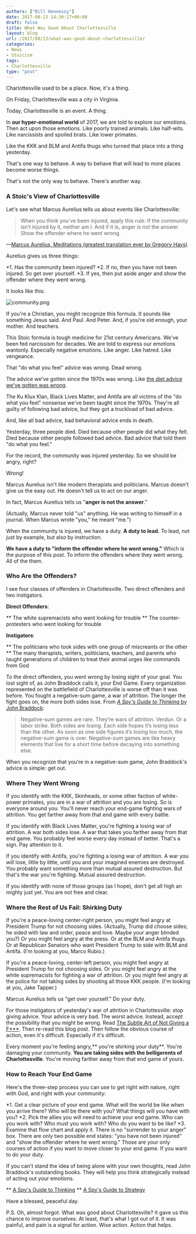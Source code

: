 ```yaml
---
authors: ["Bill Hennessy"]
date: 2017-08-13 14:30:17+00:00
draft: false
title: What Was Good About Charlottesville
layout: blog
url: /2017/08/13/what-was-good-about-charlottesville/
categories:
- News
- Stoicism
tags:
- Charlottesville
type: "post"
---
```


Charlottesville used to be a place. Now, it's a thing.

On Friday, Charlottesville was a city in Virginia.

Today, Charlottesville is an event. A thing.

In **our hyper-emotional world** of 2017, we are told to explore our emotions. Then act upon those emotions. Like poorly trained animals. Like half-wits. Like narcissists and spoiled brats. Like lower primates.

Like the KKK and BLM and Antifa thugs who turned that place into a thing yesterday.

That's one way to behave. A way to behave that will lead to more places become worse things.

That's not the only way to behave. There's another way.



### A Stoic's View of Charlottesville



Let's see what Marcus Aurelius tells us about events like Charlottesville:



> When you think you’ve been injured, apply this rule: If the community isn’t injured by it, neither am I. And if it is, anger is not the answer. Show the offender where he went wrong.



—[Marcus Aurelius, Meditations (greatest translation ever by Gregory Hays)](https://www.amazon.com/Meditations-New-Translation-Modern-Library-ebook/dp/B000FC1JAI/ref=mt_kindle?_encoding=UTF8&me=)

Aurelius gives us three things:




*1. Has the community been injured?
*2. If no, then you have not been injured. So get over yourself.
*3. If yes, then put aside anger and show the offender where they went wrong.


It looks like this:

![community.png](https://hennessysview.com/wp-content/uploads/2017/08/community.png)


If you're a Christian, you might recognize this formula. It sounds like something Jesus said. And Paul. And Peter. And, if you're old enough, your mother. And teachers.

This Stoic formula is tough medicine for 21st century Americans. We've been fed narcissism for decades. We are told to express our emotions wantonly. Especially negative emotions. Like anger. Like hatred. Like vengeance.

That "do what you feel" advice was wrong. Dead wrong.

The advice we've gotten since the 1970s was wrong. Like [the diet advice we've gotten was wrong](https://hennessysview.com/2017/03/22/healthcare-strategy-ignore-government-diet-advice/).

The Ku Klux Klan, Black Lives Matter, and Antifa are all victims of the "do what you feel" nonsense we've been taught since the 1970s. They're all guilty of following bad advice, but they got a truckload of bad advice.

And, like all bad advice, bad behavioral advice ends in death.

Yesterday, three people died. Died because other people did what they felt. Died because other people followed bad advice. Bad advice that told them "do what you feel."

For the record, the community was injured yesterday. So we should be angry, right?

Wrong!

Marcus Aurelius isn't like modern therapists and politicians. Marcus doesn't give us the easy out. He doesn't tell us to act on our anger.

In fact, Marcus Aurelius tells us "**anger is not the answer**."

(Actually, Marcus never told "us" anything. He was writing to himself in a journal. When Marcus wrote "you," he meant "me.")

When the community is injured, we have a duty. **A duty to lead.** To lead, not just by example, but also by instruction.

**We have a duty to "inform the offender where he went wrong."** Which is the purpose of this post. To inform the offenders where they went wrong. All of the them.



### Who Are the Offenders?



I see four classes of offenders in Charlottesville. Two direct offenders and two instigators.

**Direct Offenders**:




** The white supremacists who went looking for trouble
** The counter-protesters who went looking for trouble


**Instigators**:




** The politicians who took sides with one group of miscreants or the other
** The many therapists, writers, politicians, teachers, and parents who taught generations of children to treat their animal urges like commands from God


To the direct offenders, you went wrong by losing sight of your goal. You lost sight of, as John Braddock calls it, your End Game. Every organization represented on the battlefield of Charlottesville is worse off than it was before. You fought a negative-sum game, a war of attrition. The longer the fight goes on, the more both sides lose. From [_A Spy's Guide to Thinking_ by John Braddock](https://read.amazon.com/kp/embed?asin=B00XZCYHRW&preview=newtab&linkCode=kpe&ref_=cm_sw_r_kb_dp_GEfKzbV0C2QS1):



> Negative-sum games are rare. They’re wars of attrition. Verdun. Or a labor strike. Both sides are losing. Each side hopes it’s losing less than the other. As soon as one side figures it’s losing too much, the negative-sum game is over. Negative-sum games are like heavy elements that live for a short time before decaying into something else.



When you recognize that you're in a negative-sum game, John Braddock's advice is simple: get out.



### Where They Went Wrong



If you identify with the KKK, Skinheads, or some other faction of white-power primates, you are in a war of attrition and you are losing. So is everyone around you. You'll never reach your end-game fighting wars of attrition. You get farther away from that end game with every battle.

If you identify with Black Lives Matter, you're fighting a losing war of attrition. A war both sides lose. A war that takes you farther away from that end game. You probably feel worse every day instead of better. That's a sign. Pay attention to it.

If you identify with Antifa, you're fighting a losing war of attrition. A war you will lose, little by little, until you and your imagined enemies are destroyed. You probably want something more than mutual assured destruction. But that's the war you're fighting. Mutual assured destruction.

If you identify with none of those groups (as I hope), don't get all high an mighty just yet. You are not free and clear.



### Where the Rest of Us Fail: Shirking Duty



If you're a peace-loving center-right person, you might feel angry at President Trump for not choosing sides. (Actually, Trump did choose sides; he sided with law and order, peace and love. Maybe your anger blinded you?) Or you might feel angry at the press. Or at the BLM and Antifa thugs. Or at Republican Senators who want President Trump to side with BLM and Antifa. (I'm looking at you, Marco Rubio.)

If you're a peace-loving, center-left person, you might feel angry at President Trump for not choosing sides. Or you might feel angry at the white supremacists for fighting a war of attrition. Or you might feel angry at the police for not taking sides by shooting all those KKK people. (I'm looking at you, Jake Tapper.)

Marcus Aurelius tells us "get over yourself." Do your duty.

For those instigators of yesterday's war of attrition in Charlottesville: stop giving advice. Your advice is very bad. The worst advice. Instead, accept the possibility that you might be wrong. Read [The Subtle Art of Not Giving a F***](https://read.amazon.com/kp/embed?asin=B019MMUA8S&preview=newtab&linkCode=kpe&ref_=cm_sw_r_kb_dp_D2fKzbZS20NMP). Then re-read this blog post. Then follow the obvious course of action, even it's difficult. Especially if it's difficult.

Every moment you're feeling angry,** you're shirking your duty**. You're damaging your community. **You are taking sides with the belligerents of Charlottesville**. You're moving farther away from that end game of yours.



### How to Reach Your End Game



Here's the three-step process you can use to get right with nature, right with God, and right with your community:




*1. Get a clear picture of your end game. What will the world be like when you arrive there? Who will be there with you? What things will you have with you?
*2. Pick the allies you will need to achieve your end game. Who can you work with? Who must you work with? Who do you want to be like?
*3. Examine that flow chart and apply it. There is no "surrender to your anger" box. There are only two possible end states: "you have not been injured" and "show the offender where he went wrong." Those are your only courses of action if you want to move closer to your end game. If you want to do your duty.


If you can't stand the idea of being alone with your own thoughts, read John Braddock's outstanding books. They will help you think strategically instead of acting out your emotions.


** [A Spy's Guide to Thinking](https://read.amazon.com/kp/embed?asin=B00XZCYHRW&preview=newtab&linkCode=kpe&ref_=cm_sw_r_kb_dp_GEfKzbV0C2QS1)
** [A Spy's Guide to Strategy](https://read.amazon.com/kp/embed?asin=B074DZQZBY&preview=newtab&linkCode=kpe&ref_=cm_sw_r_kb_dp_mZfKzbC7JFNW8)


Have a blessed, peaceful day.

P.S. Oh, almost forgot. What was good about Charlottesville? It gave us this chance to improve ourselves. At least, that's what I got out of it. It was painful, and pain is a signal for action. Wise action. Action that helps.
